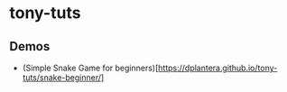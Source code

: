 # tony-tuts

## Demos
* (Simple Snake Game for beginners)[https://dplantera.github.io/tony-tuts/snake-beginner/]
